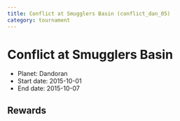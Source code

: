 ```yaml
---
title: Conflict at Smugglers Basin (conflict_dan_05)
category: tournament
---
```

# Conflict at Smugglers Basin

  * Planet: Dandoran
  * Start date: 2015-10-01
  * End date: 2015-10-07

## Rewards

